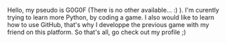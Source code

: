 Hello, my pseudo is G0G0F (There is no other available... :) ).
I'm curently trying to learn more Python, by coding a game.
I also would like to learn how to use GitHub, that's why 
  I developpe the previous game with my friend on this platform.
So that's all, go check out my profile ;)
